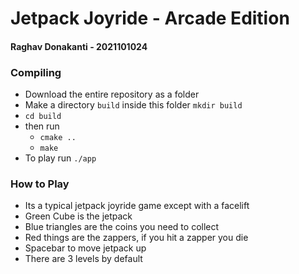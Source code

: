 # Jetpack Joyride - **Arcade Edition**
#### **Raghav Donakanti** - 2021101024

### **Compiling**
-  Download the entire repository as a folder
-  Make a directory `build` inside this folder `mkdir build`
- `cd build`
- then run
    - `cmake ..`
    - `make`
- To play run `./app`


### **How to Play**
- Its a typical jetpack joyride game except with a facelift
- Green Cube is the jetpack
- Blue triangles are the coins you need to collect
- Red things are the zappers, if you hit a zapper you die
- Spacebar to move jetpack up
- There are 3 levels by default
